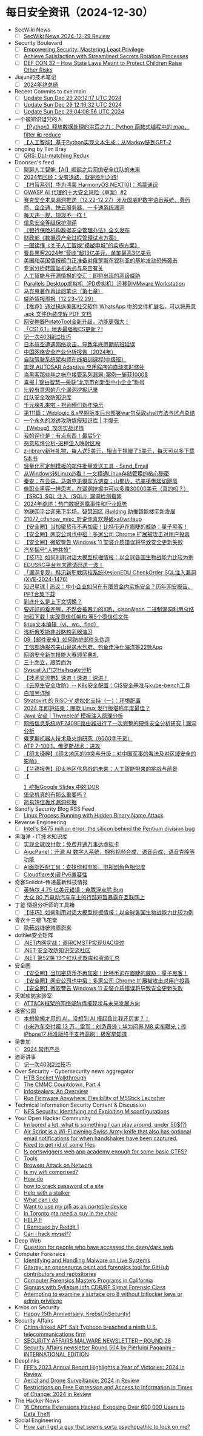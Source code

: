 # 每日安全资讯（2024-12-30）

- SecWiki News
  - [ ] [SecWiki News 2024-12-29 Review](http://www.sec-wiki.com/?2024-12-29)
- Security Boulevard
  - [ ] [Empowering Security: Mastering Least Privilege](https://securityboulevard.com/2024/12/empowering-security-mastering-least-privilege/)
  - [ ] [Achieve Satisfaction with Streamlined Secrets Rotation Processes](https://securityboulevard.com/2024/12/achieve-satisfaction-with-streamlined-secrets-rotation-processes/)
  - [ ] [DEF CON 32 –  How State Laws Meant to Protect Children Raise Other Risks](https://securityboulevard.com/2024/12/def-con-32-how-state-laws-meant-to-protect-children-raise-other-risks/)
- Jiajun的技术笔记
  - [ ] [2024年终总结](https://jiajunhuang.com/articles/2024_12_29-bye_2024.md.html)
- Recent Commits to cve:main
  - [ ] [Update Sun Dec 29 20:12:17 UTC 2024](https://github.com/trickest/cve/commit/763e9ecf78b338b4524e93724ef444156552f3e6)
  - [ ] [Update Sun Dec 29 12:16:32 UTC 2024](https://github.com/trickest/cve/commit/e1c01ed37aa04a2e9a8e7aa53a75aeaeac147777)
  - [ ] [Update Sun Dec 29 04:08:56 UTC 2024](https://github.com/trickest/cve/commit/b58a4dd1ef8e9cf2b67e30db30e2f5a802d1a485)
- 一个被知识诅咒的人
  - [ ] [【Python】释放数据处理的洪荒之力：Python 函数式编程中的 map、filter 和 reduce](https://blog.csdn.net/nokiaguy/article/details/144800521)
  - [ ] [【人工智能】基于Python实现文本生成：从Markov链到GPT-2](https://blog.csdn.net/nokiaguy/article/details/144800462)
- ongoing by Tim Bray
  - [ ] [QRS: Dot-matching Redux](https://www.tbray.org/ongoing/When/202x/2024/12/29/Matching-Dot-Redux)
- Doonsec's feed
  - [ ] [聊聊人工智能【AI】崛起之后网络安全红队的未来](https://mp.weixin.qq.com/s?__biz=MzI1Mjc3NTUwMQ==&mid=2247538211&idx=1&sn=5fa30e15238a3e6f54111b3cc99c9d0e)
  - [ ] [2024年回顾：没有退路，就是胜利之路!](https://mp.weixin.qq.com/s?__biz=MzAxOTk3NTg5OQ==&mid=2247492088&idx=1&sn=7bd7d223c6f9e880ecc8f8091807584e)
  - [ ] [【扫盲系列】华为鸿蒙 HarmonyOS NEXT[0]：鸿蒙通识](https://mp.weixin.qq.com/s?__biz=MzU1Mjk3MDY1OA==&mid=2247519096&idx=1&sn=0d25e39d8d71534fc58a6c0399f91d7f)
  - [ ] [OWASP AI 代理的十大安全风险（草案）#2](https://mp.weixin.qq.com/s?__biz=MzkyODYwODkyMA==&mid=2247484840&idx=1&sn=0d31c4b739459be978c04ca1ba5895a7)
  - [ ] [赛克安全本周漏洞推送（12.22-12.27）涉及国威IP数字语音系统、黄药师、企企通、快云服务器、一卡通系统漏洞](https://mp.weixin.qq.com/s?__biz=MzIyNjk0ODYxMA==&mid=2247487547&idx=1&sn=208ed8027238c77ddd5a967fb895a024)
  - [ ] [每天违一规，规规不一样！](https://mp.weixin.qq.com/s?__biz=MzkzNDIzNDUxOQ==&mid=2247493657&idx=1&sn=cf49cd4eede4682c5d6f56fbd5ffc80e)
  - [ ] [信息安全等级保护测评](https://mp.weixin.qq.com/s?__biz=MzU5MTIxNzg0Ng==&mid=2247488113&idx=1&sn=a3022870e8238e6f601c1abce1891833)
  - [ ] [《银行保险机构数据安全管理办法》全文发布](https://mp.weixin.qq.com/s?__biz=MzI5NTM4OTQ5Mg==&mid=2247633440&idx=1&sn=f9eecd25dd719b8925fd2115ee1ed475)
  - [ ] [财政部《数据资产全过程管理试点方案》](https://mp.weixin.qq.com/s?__biz=MzI5NTM4OTQ5Mg==&mid=2247633440&idx=2&sn=26d273d3d893108761b4ebb306bcb82c)
  - [ ] [一图读懂《关于人工智能“模塑申城”的实施方案》](https://mp.weixin.qq.com/s?__biz=MzI5NTM4OTQ5Mg==&mid=2247633440&idx=3&sn=b437c2542d6651e2637a1a24cbb21be2)
  - [ ] [曹县黑客2024年“营收”超13亿美元，单笔最高3亿美元](https://mp.weixin.qq.com/s?__biz=MzI5NTM4OTQ5Mg==&mid=2247633440&idx=4&sn=5990516ffe2a173a7f0d2a02da66a811)
  - [ ] [美国和英国情报部门正准备对俄罗斯在叙利亚的基地发动恐怖袭击](https://mp.weixin.qq.com/s?__biz=MzA3Mjc1MTkwOA==&mid=2650558517&idx=1&sn=94a1c95e25e2becf64974d48f5228909)
  - [ ] [专家分析韩国坠机未必与鸟击有关](https://mp.weixin.qq.com/s?__biz=MzA3Mjc1MTkwOA==&mid=2650558517&idx=2&sn=fabcf20d92ff6ed07e384ae60bb90d35)
  - [ ] [人工智能与开源情报的交汇：即将出现的高级威胁](https://mp.weixin.qq.com/s?__biz=Mzg2NjY2MTI3Mg==&mid=2247497965&idx=1&sn=d1667a8d205abf72d540d1392f5b3040)
  - [ ] [Parallels Desktop虚拟机（PD虚拟机）迁移到VMware Workstation](https://mp.weixin.qq.com/s?__biz=MzkyODUzMjEzOA==&mid=2247483803&idx=1&sn=f40341b5f76b599d844ba563f363f2c8)
  - [ ] [马克思著作再读阅笔记（第七章）](https://mp.weixin.qq.com/s?__biz=MzkwNTI3MjIyOQ==&mid=2247484091&idx=1&sn=bb0f62a35267b7153c6b8b1ff30b5412)
  - [ ] [威胁情报周报（12.23~12.29）](https://mp.weixin.qq.com/s?__biz=Mzg5MTc3ODY4Mw==&mid=2247507631&idx=1&sn=3eefd6a94d3529ebf1fdfba369dd1365)
  - [ ] [【推荐】通过操纵美国社交软件 WhatsApp 中的文件扩展名，可以将恶意 .apk 文件伪装成假 PDF 文档](https://mp.weixin.qq.com/s?__biz=Mzg4NzgzMjUzOA==&mid=2247485393&idx=1&sn=f42db530779fa94ed94314130ff5f331)
  - [ ] [网安神器PotatoTool全新升级，功能更强大！](https://mp.weixin.qq.com/s?__biz=MzkxNjQyMjcwMw==&mid=2247486954&idx=1&sn=7a16aaf168d04aa31d2e6561beda7124)
  - [ ] [「CS1.6.1」地表最强版CS更新？!](https://mp.weixin.qq.com/s?__biz=MzkxNjQyMjcwMw==&mid=2247486954&idx=2&sn=fbec65704250db0d9d7903092d2a1378)
  - [ ] [记一次403绕过技巧](https://mp.weixin.qq.com/s?__biz=MzIzMTIzNTM0MA==&mid=2247496702&idx=1&sn=ccb6ca82a7619221cba900ace2697593)
  - [ ] [日本航空遭遇网络攻击，导致年底假期航班延误](https://mp.weixin.qq.com/s?__biz=MzA5MzU5MzQzMA==&mid=2652113464&idx=1&sn=5ce4a823f80704a0d9837cc1ad969d38)
  - [ ] [中国网络安全产业分析报告（2024年）](https://mp.weixin.qq.com/s?__biz=MzU2MDk1Nzg2MQ==&mid=2247618215&idx=1&sn=eafc4ab4473aff115ba73bb80165b42e)
  - [ ] [自动驾驶系统架构师在线培训课程(中级班）](https://mp.weixin.qq.com/s?__biz=MzU2MDk1Nzg2MQ==&mid=2247618215&idx=2&sn=efb83929cc398f10f6b9339e65201049)
  - [ ] [实现 AUTOSAR Adaptive 应用程序的自动实时修补](https://mp.weixin.qq.com/s?__biz=MzU2MDk1Nzg2MQ==&mid=2247618215&idx=3&sn=4e570d90a2ffbba97e360f1ecbcdc2d5)
  - [ ] [当黑客那些年之帐户接管系列漏洞-案例一斩获1000$](https://mp.weixin.qq.com/s?__biz=MzkwODI1ODgzOA==&mid=2247506335&idx=1&sn=7c0ecf4f62abd40aec0f31829276017e)
  - [ ] [喜报 | 锦岳智慧—荣获“北京市创新型中小企业”称号](https://mp.weixin.qq.com/s?__biz=MzkxMzQwNDcxNg==&mid=2247486801&idx=1&sn=64c9a9da8882bb0ccebe36123ff55e7e)
  - [ ] [比较有意思的几个漏洞挖掘记录](https://mp.weixin.qq.com/s?__biz=Mzg2ODYxMzY3OQ==&mid=2247517950&idx=1&sn=bef8c9d5541206c2256a5de3b375398a)
  - [ ] [红队安全攻防知识库](https://mp.weixin.qq.com/s?__biz=Mzg2ODYxMzY3OQ==&mid=2247517950&idx=2&sn=ee39d1c3d940d6ac448fa86bb640599d)
  - [ ] [千元壕礼来啦 - 祝师傅们新年快乐](https://mp.weixin.qq.com/s?__biz=Mzg3NzE4NzgzMA==&mid=2247484987&idx=1&sn=78d9f6fd2e8707cdd133d6f6eb66b036)
  - [ ] [第111篇：Weblogic 8.x早期版本后台部署war包获取shell方法与坑点总结](https://mp.weixin.qq.com/s?__biz=MzkzMjI1NjI3Ng==&mid=2247487281&idx=1&sn=199e1ba750cd7b4364b7b30e07eda2da)
  - [ ] [一个永久的渗透攻防情报知识库 | 手慢无](https://mp.weixin.qq.com/s?__biz=MzkwMzMwODg2Mw==&mid=2247510159&idx=1&sn=90bad1982e817fb9c797363d38718ab3)
  - [ ] [【Webug】攻防实战详情](https://mp.weixin.qq.com/s?__biz=Mzg5NTU2NjA1Mw==&mid=2247495701&idx=1&sn=bda141196c8413ef3d635a5bc74d1c1d)
  - [ ] [我的评价是：有点东西！最后5个](https://mp.weixin.qq.com/s?__biz=Mzk0ODM0NDIxNQ==&mid=2247493108&idx=1&sn=42d6aafffaa382497aaf99474551bf9c)
  - [ ] [恶意软件分析-进程注入映射区段](https://mp.weixin.qq.com/s?__biz=MzAxODM5ODQzNQ==&mid=2247486064&idx=1&sn=3808956d4200fa43003820b6fe6400fb)
  - [ ] [z-library新年礼物，每人送5美元，相当于捐赠了5美元，每天可以多下载5本书](https://mp.weixin.qq.com/s?__biz=MzkzNDIzNDUxOQ==&mid=2247493649&idx=1&sn=09c37d799ff5e49beb751b28253c86ba)
  - [ ] [轻量化可定制模板的邮件批量发送工具 - Send_Email](https://mp.weixin.qq.com/s?__biz=MzIzNTE0Mzc0OA==&mid=2247486016&idx=1&sn=61b75945889d519d8d4a471f1812b5f8)
  - [ ] [从Windows转Linux必看！一文精通Linux存储管理的核心秘密](https://mp.weixin.qq.com/s?__biz=MzI5MjY4MTMyMQ==&mid=2247489375&idx=1&sn=55490be63d6cad3294344931ee63c9dc)
  - [ ] [秦安：在云端，马斯克无惧军方调查；山那边，抗美援俄猛如飓风](https://mp.weixin.qq.com/s?__biz=MzA5MDg1MDUyMA==&mid=2650475906&idx=1&sn=1001c45b48237520e3e91578c1e2f22f)
  - [ ] [像职业黑客一样思考，在漏洞挖掘中可以多赚30000美元（真的吗？）](https://mp.weixin.qq.com/s?__biz=MzkzNDIzNDUxOQ==&mid=2247493642&idx=1&sn=148bc2127ec92f4853e3d25ce1e7c686)
  - [ ] [【SRC】SQL 注入（SQLi）漏洞检测指南](https://mp.weixin.qq.com/s?__biz=MzkzNDIzNDUxOQ==&mid=2247493642&idx=2&sn=e56539ff84e21a74e6dba51ec10c2eab)
  - [ ] [2024年综述：热门数据泄露事件和行业趋势](https://mp.weixin.qq.com/s?__biz=Mzg2NjY2MTI3Mg==&mid=2247497964&idx=1&sn=48cf3d8ca6faf97123ad2d330b89af4b)
  - [ ] [物联网平台迎来下半场，智慧园区 iBuilding 助推智能楼宇新发展](https://mp.weixin.qq.com/s?__biz=MjM5OTA4MzA0MA==&mid=2454936276&idx=1&sn=768852f126d90a8630363935a21c9086)
  - [ ] [21077_ctfshow_misc_听说你喜欢爆破xa0writeup](https://mp.weixin.qq.com/s?__biz=MzU2NzIzNzU4Mg==&mid=2247488929&idx=1&sn=e5196165b8a18e3cc3bd7ed41bd5d21f)
  - [ ] [【安全圈】当加密货币不再加密！比特币迫在眉睫的威胁：量子黑客！](https://mp.weixin.qq.com/s?__biz=MzIzMzE4NDU1OQ==&mid=2652066994&idx=1&sn=85c83155adeab228eabfe5883b04e2df)
  - [ ] [【安全圈】网安公司也中招！多家公司 Chrome 扩展被攻击对用户投毒](https://mp.weixin.qq.com/s?__biz=MzIzMzE4NDU1OQ==&mid=2652066994&idx=2&sn=f52410b0ac0166d0bcefa544524a442e)
  - [ ] [【安全圈】微软警告 Windows 11 安装介质错误将导致安全更新失败](https://mp.weixin.qq.com/s?__biz=MzIzMzE4NDU1OQ==&mid=2652066994&idx=3&sn=89e9c1b57173a5732363258286d05d6f)
  - [ ] [汽车摇号“人神共愤”](https://mp.weixin.qq.com/s?__biz=MzU4NDY3MTk2NQ==&mid=2247491001&idx=1&sn=1c08f8e29ccf3c9c4dbc0408c1881bf8)
  - [ ] [【技巧】如何利用对话大模型挖掘情报：以全球各国生物战能力比较为例](https://mp.weixin.qq.com/s?__biz=MzI2MTE0NTE3Mw==&mid=2651148325&idx=1&sn=c6cddd0de430c41c1f26ee97d786a62d)
  - [ ] [EDUSRC平台年末邀请码送一波！](https://mp.weixin.qq.com/s?__biz=MzUzMDQ1MTY0MQ==&mid=2247506443&idx=1&sn=084912945e190dab611886baff185322)
  - [ ] [「漏洞复现」科汛新职教网校系统KesionEDU CheckOrder SQL注入漏洞(XVE-2024-1476)](https://mp.weixin.qq.com/s?__biz=MzkyNDY3MTY3MA==&mid=2247486540&idx=1&sn=63406d0b7e232811e72af958854598b1)
  - [ ] [知识星球 | 热议：中小企业如何在有限资金内实施安全？历年网安报告、PPT合集下载](https://mp.weixin.qq.com/s?__biz=MzU5ODgzNTExOQ==&mid=2247633769&idx=1&sn=77a7624b7127f2485aea9d33a9ac40d6)
  - [ ] [到底什么是上下文切换？](https://mp.weixin.qq.com/s?__biz=MzIzOTc2OTAxMg==&mid=2247548026&idx=1&sn=58c708f00003c5fbf79bf6a112fa777f)
  - [ ] [要好好的看完喔，不然会被暴力的X哟，cjson&json 二进制漏洞利用总结](https://mp.weixin.qq.com/s?__biz=MzU0NDc0NTY3OQ==&mid=2247488307&idx=1&sn=bf64b07108abe531018ffec416ddf48a)
  - [ ] [扫码下载 | 实现零信任架构 等5个零信任文件](https://mp.weixin.qq.com/s?__biz=MjM5OTk4MDE2MA==&mid=2655262882&idx=1&sn=d268fd0bce03f5b52485190bff3aa816)
  - [ ] [linux文本编辑（vi、wc、find）](https://mp.weixin.qq.com/s?__biz=MzU2MDU5MDE2MA==&mid=2247484161&idx=1&sn=c6aa5fa0c628701d5b6f4f1d8bd1396c)
  - [ ] [浅析俄罗斯非战略核武器演习](https://mp.weixin.qq.com/s?__biz=MzI1OTExNDY1NQ==&mid=2651618204&idx=1&sn=48820c9a32d84712765af059c83143d1)
  - [ ] [09【邮件安全】如何防护邮件头伪造](https://mp.weixin.qq.com/s?__biz=MzI1OTUyMTI2MQ==&mid=2247484768&idx=1&sn=68c76a60b5d2b42dd36aa75f57898b15)
  - [ ] [工信部通报农夫山泉送水到府、钓鱼佬净化海洋等22款App](https://mp.weixin.qq.com/s?__biz=MzIxMDIwODM2MA==&mid=2653931335&idx=1&sn=7bd3786deef844891f4230f5f72d9cb6)
  - [ ] [网络安全新生技能大赛颁奖典礼](https://mp.weixin.qq.com/s?__biz=Mzk0MjI1NzY1NQ==&mid=2247487205&idx=1&sn=efe624336a53f89677bfe49addba1682)
  - [ ] [三十而立，顺势而为](https://mp.weixin.qq.com/s?__biz=MzUyMTA1NTYwMg==&mid=2247483899&idx=1&sn=d2eb446bad90949e7d23b72f46b59dd3)
  - [ ] [Syscall入门之Hellsgate分析](https://mp.weixin.qq.com/s?__biz=MzkzNTUwNzIxNA==&mid=2247484494&idx=1&sn=cccb37e8b018590aa853d82e8c9d00a4)
  - [ ] [【技术交流群】速进！速进！速进！](https://mp.weixin.qq.com/s?__biz=MzI1NTE2NzQ3NQ==&mid=2247485428&idx=1&sn=3e30c0f4cb78182c4af00e728ca73e9e)
  - [ ] [《云原生安全攻防》-- K8s安全配置：CIS安全基准与kube-bench工具](https://mp.weixin.qq.com/s?__biz=MzA3NzE2MjgwMg==&mid=2448909464&idx=1&sn=c4a36c71f908ae6b5a45b70d92f8a571)
  - [ ] [白加黑详解](https://mp.weixin.qq.com/s?__biz=Mzg5MDg3OTc0OA==&mid=2247489181&idx=1&sn=32030c5ac9eb01e59f808b8c67015711)
  - [ ] [Stratovirt 的 RISC-V 虚拟化支持（一）：环境配置](https://mp.weixin.qq.com/s?__biz=MzA5NDQzODQ3MQ==&mid=2648194452&idx=1&sn=f9572e0dfcb022d5b80e3f8dcd67dbce)
  - [ ] [2024 年即将结束：哪款 Linux 发行版堪称年度最佳？](https://mp.weixin.qq.com/s?__biz=MzIyMzIwNzAxMQ==&mid=2649463786&idx=1&sn=ab9e6868bf54fc1362ab3aab55225d76)
  - [ ] [Java 安全 | Thymeleaf 模板注入原理分析](https://mp.weixin.qq.com/s?__biz=MzkwMzQyMTg5OA==&mid=2247486499&idx=1&sn=3cb974402ec626bcd9575b40b87fbda9)
  - [ ] [网络信息系统WF2409E路由器进行了一次完整的硬件安全分析研究 | 漏洞分析](https://mp.weixin.qq.com/s?__biz=Mzk0ODM0NDIxNQ==&mid=2247493098&idx=1&sn=daf17eea39dbbe868a10945583414150)
  - [ ] [俄罗斯机器人技术及火炮研究（9000字干货）](https://mp.weixin.qq.com/s?__biz=MzkyMjY1MTg1MQ==&mid=2247491418&idx=1&sn=90a4c48cf6b2f465fbd91155646dde99)
  - [ ] [ATP 7-100.1，俄罗斯战术：进攻](https://mp.weixin.qq.com/s?__biz=MzkyMjY1MTg1MQ==&mid=2247491418&idx=2&sn=1be2fea72ab11a78b367343b1e9cacf1)
  - [ ] [【印太译粹】《印太地区的冲突与升级：对中国军事的看法及对区域安全的影响》](https://mp.weixin.qq.com/s?__biz=MzkyMjY1MTg1MQ==&mid=2247491418&idx=3&sn=62623b43809a79fe2d9bef6062265055)
  - [ ] [【兰德报告】印太地区信息战的未来：人工智能带来的挑战与前景](https://mp.weixin.qq.com/s?__biz=MzkyMjY1MTg1MQ==&mid=2247491418&idx=4&sn=38506b4e1cd4dbb6ea9be53fc303b21a)
  - [ ] [【$$$$】挖掘Google Slides 中的IDOR](https://mp.weixin.qq.com/s?__biz=MzI4NTcxMjQ1MA==&mid=2247614862&idx=1&sn=1aeec827bb0dd12a65835b49c9677eb1)
  - [ ] [堡垒机真的有那么重要吗？](https://mp.weixin.qq.com/s?__biz=MzUyNTExOTY1Nw==&mid=2247527670&idx=1&sn=9446e4d81b345792758abb3ae0171122)
  - [ ] [简易短信轰炸漏洞挖掘](https://mp.weixin.qq.com/s?__biz=MzUyODkwNDIyMg==&mid=2247546358&idx=1&sn=3f3e9add8cba1512f713580dabdbfa82)
- Sandfly Security Blog RSS Feed
  - [ ] [Linux Process Running with Hidden Binary Name Attack](https://sandflysecurity.com/blog/linux-process-running-with-hidden-binary-name-attack/)
- Reverse Engineering
  - [ ] [Intel's $475 million error: the silicon behind the Pentium division bug](https://www.reddit.com/r/ReverseEngineering/comments/1hoj6vy/intels_475_million_error_the_silicon_behind_the/)
- 黑海洋 - IT技术知识库
  - [ ] [实现全球收付款：免费开通万事达虚拟卡](https://www.upx8.com/4621)
  - [ ] [AigcPanel：开源 AI 数字人系统，拥有视频合成、语音合成、语音克隆等功能](https://www.upx8.com/4620)
  - [ ] [AI面部匹配工具：查找你和电影、电视剧角色相似度](https://www.upx8.com/4619)
  - [ ] [Cloudflare关闭IPv6兼容性](https://www.upx8.com/4618)
- 奇客Solidot–传递最新科技情报
  - [ ] [英特尔 4.75 亿美元错误：奔腾浮点除 Bug](https://www.solidot.org/story?sid=80180)
  - [ ] [大众 80 万电动汽车车主的行踪短暂暴露在互联网上](https://www.solidot.org/story?sid=80179)
- 丁爸 情报分析师的工具箱
  - [ ] [【技巧】如何利用对话大模型挖掘情报：以全球各国生物战能力比较为例](https://mp.weixin.qq.com/s?__biz=MzI2MTE0NTE3Mw==&mid=2651148325&idx=1&sn=c6cddd0de430c41c1f26ee97d786a62d&chksm=f1af271fc6d8ae094cbb690702d973427de91447f7aa062b80d84cafc3efa99251b0c3b142bb&scene=58&subscene=0#rd)
- 青衣十三楼飞花堂
  - [ ] [隐蔽战线统帅周恩来](https://mp.weixin.qq.com/s?__biz=MzUzMjQyMDE3Ng==&mid=2247487832&idx=1&sn=997659702b277db324340e08f596eed7&chksm=fab2d267cdc55b71ad9349a92a7a8e7b0be5694bc59b53a2ede7a64c73c250924e2eabd9e66c&scene=58&subscene=0#rd)
- dotNet安全矩阵
  - [ ] [.NET内网实战：调用CMSTP实现UAC绕过](https://mp.weixin.qq.com/s?__biz=MzUyOTc3NTQ5MA==&mid=2247497790&idx=1&sn=261925ae514502326884aa68771649f5&chksm=fa5956d3cd2edfc5580c209f4853e51a46eeeec108f8be60759083c9c853c5234d65a0ca5bd1&scene=58&subscene=0#rd)
  - [ ] [.NET 安全攻防知识交流社区](https://mp.weixin.qq.com/s?__biz=MzUyOTc3NTQ5MA==&mid=2247497790&idx=2&sn=b37b730370015d4ee27a50d0b890bd66&chksm=fa5956d3cd2edfc561d6940450109b2eebbc8ee1c4ba7e56f7562cb649c1254da4c9addcdac6&scene=58&subscene=0#rd)
  - [ ] [.NET 第52期 13个红队武器库和资源汇总](https://mp.weixin.qq.com/s?__biz=MzUyOTc3NTQ5MA==&mid=2247497790&idx=3&sn=83301e24a3a44126140e4c6c0a809733&chksm=fa5956d3cd2edfc5bc74ccdf25ebe736aa6784c991536b638de53e6473b6731eab17ff78868f&scene=58&subscene=0#rd)
- 安全圈
  - [ ] [【安全圈】当加密货币不再加密！比特币迫在眉睫的威胁：量子黑客！](https://mp.weixin.qq.com/s?__biz=MzIzMzE4NDU1OQ==&mid=2652066994&idx=1&sn=85c83155adeab228eabfe5883b04e2df&chksm=f36e78f2c419f1e4159cbd47fd3737cd02c6ea1daacd8d013f0a102ba0f267c5e69b0ada8034&scene=58&subscene=0#rd)
  - [ ] [【安全圈】网安公司也中招！多家公司 Chrome 扩展被攻击对用户投毒](https://mp.weixin.qq.com/s?__biz=MzIzMzE4NDU1OQ==&mid=2652066994&idx=2&sn=f52410b0ac0166d0bcefa544524a442e&chksm=f36e78f2c419f1e4606c0dc507c2d755267df28f2b86c01cbe9b732451b587cbbd3fe004f08e&scene=58&subscene=0#rd)
  - [ ] [【安全圈】微软警告 Windows 11 安装介质错误将导致安全更新失败](https://mp.weixin.qq.com/s?__biz=MzIzMzE4NDU1OQ==&mid=2652066994&idx=3&sn=89e9c1b57173a5732363258286d05d6f&chksm=f36e78f2c419f1e4044c0e1324eac88a602941d3f2dc039a526ffe508ac2e2f392a335832ee0&scene=58&subscene=0#rd)
- 天御攻防实验室
  - [ ] [ATT&CK框架的网络威胁情报现状与未来发展方向](https://mp.weixin.qq.com/s?__biz=MzU0MzgyMzM2Nw==&mid=2247486210&idx=1&sn=4699dd13d1da4f89b5793fa94dd12b2d&chksm=fb04c86acc73417c894f56578a023d19480e4ed025a216cdfcd3b21edd904e86ba2aceccb01c&scene=58&subscene=0#rd)
- 极客公园
  - [ ] [本想偷懒才用的 AI，没想到 AI 摸起鱼比我还厉害？！](https://mp.weixin.qq.com/s?__biz=MTMwNDMwODQ0MQ==&mid=2653071004&idx=1&sn=3864f0df8a547c9ca0c288007ac2a78f&chksm=7e57db2a4920523ca557e177749cc4caf145ecc1ac7c9ef9a7090baa2267171585bd4caa51f7&scene=58&subscene=0#rd)
  - [ ] [小米汽车交付超 13 万，雷军：创造奇迹；华为问界 M8 实车曝光；传 iPhone17 标准版终于支持高刷｜极客早知道](https://mp.weixin.qq.com/s?__biz=MTMwNDMwODQ0MQ==&mid=2653071047&idx=1&sn=5280582ac6fa93dde334fabe4a1f5bcd&chksm=7e57db7149205267749df6bfc02fc756f6bae60ce6cde69f6be34ecde1f9a7899510ee738046&scene=58&subscene=0#rd)
- 吴鲁加
  - [ ] [2024 常用产品](https://mp.weixin.qq.com/s?__biz=Mzg5NDY4ODM1MA==&mid=2247485105&idx=1&sn=9e0b99b5159514f24378d66f8037827b&chksm=c01a8b80f76d0296d24dfd2c6205dda580fbac834118f71ad98d921f4bb528489af061546a3f&scene=58&subscene=0#rd)
- 迪哥讲事
  - [ ] [记一次403绕过技巧](https://mp.weixin.qq.com/s?__biz=MzIzMTIzNTM0MA==&mid=2247496702&idx=1&sn=ccb6ca82a7619221cba900ace2697593&chksm=e8a5f99ddfd2708b2ee5473ca32edfca0c08662b0a9a537ed7755fe283d5176a2b86eaec8cdd&scene=58&subscene=0#rd)
- Over Security - Cybersecurity news aggregator
  - [ ] [HTB Socket Walkthrough](https://www.secjuice.com/htb-socket-walkthrough/)
  - [ ] [The CMMC Countdown, Part 4](https://www.secjuice.com/cmmc-part-4/)
  - [ ] [Infostealers: An Overview](https://www.secjuice.com/infostealers-overview/)
  - [ ] [Run Firmware Anywhere: Flexibility of M5Stick Launcher](https://www.mobile-hacker.com/2024/12/29/run-firmware-anywhere-flexibility-of-m5stick-launcher/)
- Technical Information Security Content & Discussion
  - [ ] [NFS Security: Identifying and Exploiting Misconfigurations](https://www.reddit.com/r/netsec/comments/1hp4kn7/nfs_security_identifying_and_exploiting/)
- Your Open Hacker Community
  - [ ] [Im bored a lot, what is something I can play around, under 50$(?)](https://www.reddit.com/r/HowToHack/comments/1hp94c7/im_bored_a_lot_what_is_something_i_can_play/)
  - [ ] [Air Script is a Wi-Fi pwning Swiss Army knife that also has optional email notifications for when handshakes have been captured.](https://www.reddit.com/r/HowToHack/comments/1hp1oig/air_script_is_a_wifi_pwning_swiss_army_knife_that/)
  - [ ] [Need to get rid of some files](https://www.reddit.com/r/HowToHack/comments/1hp3ti3/need_to_get_rid_of_some_files/)
  - [ ] [Is portswiggers web app academy enough for some basic CTFS?](https://www.reddit.com/r/HowToHack/comments/1hp1nrp/is_portswiggers_web_app_academy_enough_for_some/)
  - [ ] [Tools](https://www.reddit.com/r/HowToHack/comments/1hp8lny/tools/)
  - [ ] [Browser Attack on Network](https://www.reddit.com/r/HowToHack/comments/1hp5i6h/browser_attack_on_network/)
  - [ ] [Is my wifi comprised?](https://www.reddit.com/r/HowToHack/comments/1hovl2v/is_my_wifi_comprised/)
  - [ ] [How do](https://www.reddit.com/r/HowToHack/comments/1hou2rd/how_do/)
  - [ ] [how to crack password of a site](https://www.reddit.com/r/HowToHack/comments/1hp7b1n/how_to_crack_password_of_a_site/)
  - [ ] [Help with a stalker](https://www.reddit.com/r/HowToHack/comments/1hoyhr6/help_with_a_stalker/)
  - [ ] [What can I do](https://www.reddit.com/r/HowToHack/comments/1hp1b79/what_can_i_do/)
  - [ ] [Want to use my pi5 as an porteble device](https://www.reddit.com/r/HowToHack/comments/1hovdbg/want_to_use_my_pi5_as_an_porteble_device/)
  - [ ] [In Toronto gta need a guy in the chair](https://www.reddit.com/r/HowToHack/comments/1hoyh5h/in_toronto_gta_need_a_guy_in_the_chair/)
  - [ ] [HELP !!](https://www.reddit.com/r/HowToHack/comments/1hotffi/help/)
  - [ ] [[ Removed by Reddit ]](https://www.reddit.com/r/HowToHack/comments/1hom5xx/removed_by_reddit/)
  - [ ] [Can i hack myself?](https://www.reddit.com/r/HowToHack/comments/1hoj68s/can_i_hack_myself/)
- Deep Web
  - [ ] [Question for people who have accessed the deep/dark web](https://www.reddit.com/r/deepweb/comments/1hox77w/question_for_people_who_have_accessed_the/)
- Computer Forensics
  - [ ] [Identifying and Handling Malware on Live Systems](https://www.reddit.com/r/computerforensics/comments/1hp1tzx/identifying_and_handling_malware_on_live_systems/)
  - [ ] [Gitxray: an opensource osint and forensics tool for GitHub contributors and repositories](https://www.reddit.com/r/computerforensics/comments/1hox9wt/gitxray_an_opensource_osint_and_forensics_tool/)
  - [ ] [Computer Forensics Masters Programs in California](https://www.reddit.com/r/computerforensics/comments/1howq7r/computer_forensics_masters_programs_in_california/)
  - [ ] [Signups with Syllabus info CDR/RF Signal Forensic Class](https://www.reddit.com/r/computerforensics/comments/1hon3wk/signups_with_syllabus_info_cdrrf_signal_forensic/)
  - [ ] [Attempting to examine a surface pro 8 without bitlocker keys or admin privilege](https://www.reddit.com/r/computerforensics/comments/1homiww/attempting_to_examine_a_surface_pro_8_without/)
- Krebs on Security
  - [ ] [Happy 15th Anniversary, KrebsOnSecurity!](https://krebsonsecurity.com/2024/12/happy-15th-anniversary-krebsonsecurity/)
- Security Affairs
  - [ ] [China-linked APT Salt Typhoon breached a ninth U.S. telecommunications firm](https://securityaffairs.com/172425/apt/salt-typhoon-breached-ninth-u-s-telco.html)
  - [ ] [SECURITY AFFAIRS MALWARE NEWSLETTER – ROUND 26](https://securityaffairs.com/172418/uncategorized/security-affairs-malware-newsletter-round-26.html)
  - [ ] [Security Affairs newsletter Round 504 by Pierluigi Paganini – INTERNATIONAL EDITION](https://securityaffairs.com/172413/breaking-news/security-affairs-newsletter-round-504-by-pierluigi-paganini-international-edition.html)
- Deeplinks
  - [ ] [EFF’s 2023 Annual Report Highlights a Year of Victories: 2024 in Review](https://www.eff.org/deeplinks/2024/12/2024-year-review-effs-2023-annual-report-highlights-year-victories)
  - [ ] [Aerial and Drone Surveillance: 2024 in Review](https://www.eff.org/deeplinks/2024/12/aerial-and-drone-surveillance-2024-review)
  - [ ] [Restrictions on Free Expression and Access to Information in Times of Change: 2024 in Review](https://www.eff.org/deeplinks/2024/12/restrictions-free-expression-and-access-information-times-change-2024-review)
- The Hacker News
  - [ ] [16 Chrome Extensions Hacked, Exposing Over 600,000 Users to Data Theft](https://thehackernews.com/2024/12/16-chrome-extensions-hacked-exposing.html)
- Social Engineering
  - [ ] [How can I get a guy that seems sorta psychopathic to lock on me?](https://www.reddit.com/r/SocialEngineering/comments/1hoqw4q/how_can_i_get_a_guy_that_seems_sorta_psychopathic/)
